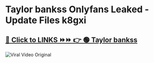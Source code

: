 
 # Taylor bankss Onlyfans Leaked - Update Files k8gxi

## <h2><a href="https://clipsfans.com/Taylor_bankss&ref=git">🔗 Click to LINKS ⏩⏩ 👉 🟢 Taylor bankss </a></h2>

<a href="https://clipsfans.com/Taylor_bankss&ref=git" rel="nofollow" data-target="animated-image.originalLink"><img src="https://i.ibb.co.com/xMMVF88/686577567.gif" alt="Viral Video Original" style="max-width: 100%; display: inline-block;" data-target="animated-image.originalImage"></a>

